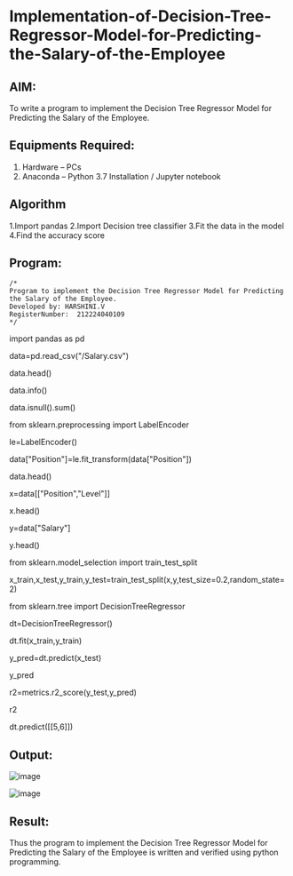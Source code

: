 # Implementation-of-Decision-Tree-Regressor-Model-for-Predicting-the-Salary-of-the-Employee

## AIM:
To write a program to implement the Decision Tree Regressor Model for Predicting the Salary of the Employee.

## Equipments Required:
1. Hardware – PCs
2. Anaconda – Python 3.7 Installation / Jupyter notebook

## Algorithm
1.Import pandas
2.Import Decision tree classifier
3.Fit the data in the model
4.Find the accuracy score

## Program:
```
/*
Program to implement the Decision Tree Regressor Model for Predicting the Salary of the Employee.
Developed by: HARSHINI.V
RegisterNumber:  212224040109
*/
```
 import pandas as pd
 
 
 data=pd.read_csv("/Salary.csv")

 
 data.head()
 
 
 data.info()

 
 data.isnull().sum()
 
 
 from sklearn.preprocessing import LabelEncoder
 
 
 le=LabelEncoder()
 
 
 data["Position"]=le.fit_transform(data["Position"])
 
 
 data.head()
 
 
 x=data[["Position","Level"]]

 
 x.head()

 
 y=data["Salary"]
 
 
 y.head()
 
 
 from sklearn.model_selection import train_test_split
 
 
 x_train,x_test,y_train,y_test=train_test_split(x,y,test_size=0.2,random_state=2)

 
 from sklearn.tree import DecisionTreeRegressor
 
 
 dt=DecisionTreeRegressor()
 
 
 dt.fit(x_train,y_train)

 
 y_pred=dt.predict(x_test)
 
 
 y_pred
 
 
 r2=metrics.r2_score(y_test,y_pred)
 
 
 r2


dt.predict([[5,6]])

## Output:



![image](https://github.com/user-attachments/assets/27e18c98-d686-446a-804e-3cdc6a180811)




![image](https://github.com/user-attachments/assets/22d97532-eaa5-4224-abe5-c9f83d26281b)




## Result:
Thus the program to implement the Decision Tree Regressor Model for Predicting the Salary of the Employee is written and verified using python programming.
